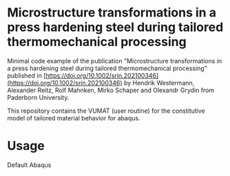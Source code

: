 # Microstructure transformations in a press hardening steel during tailored thermomechanical processing  
Minimal code example of the publication "Microstructure transformations in a press hardening steel during tailored thermomechanical processing" 
published in [https://doi.org/10.1002/srin.202100346](https://doi.org/10.1002/srin.202100346) by 
Hendrik Westermann, Alexander Reitz, Rolf Mahnken, Mirko Schaper and Olexandr Grydin from Paderborn University.

This repository contains the VUMAT (user routine) for the constitutive model of tailored material behavior for abaqus.

# Usage
Default Abaqus 

